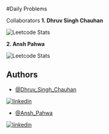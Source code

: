 #Daily Problems

Collaborators
**1. Dhruv Singh Chauhan**

![Leetcode Stats](https://leetcard.jacoblin.cool/dhruv2405)

**2. Ansh Pahwa**

![Leetcode Stats](https://leetcard.jacoblin.cool/ansh04012020)


## Authors

- [@Dhruv_Singh_Chauhan](https://github.com/dhruvchauhan2405)


[![linkedin](https://img.shields.io/badge/linkedin-0A66C2?style=for-the-badge&logo=linkedin&logoColor=white)](https://www.linkedin.com/in/dhruv-chauhan-61047319a/)




- [@Ansh_Pahwa](https://github.com/ansh04012020)


[![linkedin](https://img.shields.io/badge/linkedin-0A66C2?style=for-the-badge&logo=linkedin&logoColor=white)](https://www.linkedin.com/in/ansh-pahwa-b666b3206/)
